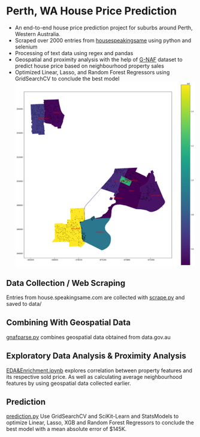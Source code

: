 # Perth, WA House Price Prediction
* An end-to-end house price prediction project for suburbs around Perth, Western Australia.
* Scraped over 2000 entries from [housespeakingsame](http://house.speakingsame.com/) using python and selenium
* Processing of text data using regex and pandas
* Geospatial and proximity analysis with the help of [G-NAF](https://data.gov.au/data/dataset/geocoded-national-address-file-g-naf) dataset to predict house price based on neighbourhood property sales
* Optimized Linear, Lasso, and Random Forest Regressors using GridSearchCV to conclude the best model
![](https://github.com/telhc/telhc/blob/main/images/perth_geo.png)

## Data Collection / Web Scraping
Entries from house.speakingsame.com are collected with [scrape.py](https://github.com/telhc/Perth-House-Price-Prediction/blob/master/scrape.py) and saved to data/

## Combining With Geospatial Data
[gnafparse.py]() combines geospatial data obtained from data.gov.au

## Exploratory Data Analysis & Proximity Analysis
[EDA&Enrichment.ipynb]() explores correlation between property features and its respective sold price. As well as calculating average neighbourhood features by using geospatial data collected earlier.

## Prediction
[prediction.py](https://github.com/telhc/Perth-House-Price-Prediction/blob/master/prediction.py)
Use GridSearchCV and SciKit-Learn and StatsModels to optimize Linear, Lasso, XGB and Random Forest Regressors to conclude the best model with a mean absolute error of $145K.
